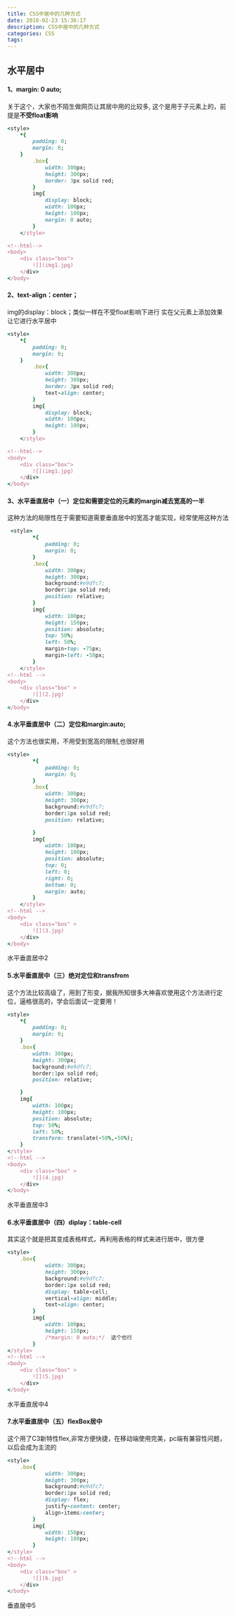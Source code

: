 ```yaml
---
title: CSS中居中的几种方式
date: 2018-02-23 15:36:17
description: CSS中居中的几种方式
categories: CSS
tags:
---
```


## 水平居中
#### 1、margin: 0 auto;
关于这个，大家也不陌生做网页让其居中用的比较多,
这个是用于子元素上的，前提是**不受float影响**
```ruby
<style>
    *{
        padding: 0;
        margin: 0;
    }
        .box{
            width: 300px;
            height: 300px;
            border: 3px solid red;
        }
        img{
            display: block;
            width: 100px;
            height: 100px;
            margin: 0 auto;
        }
    </style>

<!--html-->
<body>
    <div class="box">
        ![](img1.jpg)
    </div>
</body>
```
#### 2、text-align：center；
img的display：block；类似一样在不受float影响下进行
实在父元素上添加效果让它进行水平居中
```ruby
<style>
    *{
        padding: 0;
        margin: 0;
    }
        .box{
            width: 300px;
            height: 300px;
            border: 3px solid red;
            text-align: center;
        }
        img{
            display: block;
            width: 100px;
            height: 100px;
        }
    </style>

<!--html-->
<body>
    <div class="box">
        ![](img1.jpg)
    </div>
</body>
```

#### 3、水平垂直居中（一）定位和需要定位的元素的margin减去宽高的一半
这种方法的局限性在于需要知道需要垂直居中的宽高才能实现，经常使用这种方法
```ruby
 <style>
        *{
            padding: 0;
            margin: 0;
        }
        .box{
            width: 300px;
            height: 300px;
            background:#e9dfc7;
            border:1px solid red;
            position: relative;
        }
        img{
            width: 100px;
            height: 150px;
            position: absolute;
            top: 50%;
            left: 50%;
            margin-top: -75px;
            margin-left: -50px;
        }
    </style>
<!--html -->
<body>
    <div class="box" >
        ![](2.jpg)
    </div>
</body>
```
#### 4.水平垂直居中（二）定位和margin:auto;
这个方法也很实用，不用受到宽高的限制,也很好用
```ruby
<style>
        *{
            padding: 0;
            margin: 0;
        }
        .box{
            width: 300px;
            height: 300px;
            background:#e9dfc7;
            border:1px solid red;
            position: relative;

        }
        img{
            width: 100px;
            height: 100px;
            position: absolute;
            top: 0;
            left: 0;
            right: 0;
            bottom: 0;
            margin: auto;
        }
    </style>
<!--html -->
<body>
    <div class="box" >
        ![](3.jpg)
    </div>
</body>
```
水平垂直居中2

#### 5.水平垂直居中（三）绝对定位和transfrom
这个方法比较高级了，用到了形变，据我所知很多大神喜欢使用这个方法进行定位，逼格很高的，学会后面试一定要用！
```ruby
<style>
    *{
        padding: 0;
        margin: 0;
    }
    .box{
        width: 300px;
        height: 300px;
        background:#e9dfc7;
        border:1px solid red;
        position: relative;

    }
    img{
        width: 100px;
        height: 100px;
        position: absolute;
        top: 50%;
        left: 50%;
        transform: translate(-50%,-50%);
    }
</style>
<!--html -->
<body>
    <div class="box" >
        ![](4.jpg)
    </div>
</body>
```
水平垂直居中3

#### 6.水平垂直居中（四）diplay：table-cell
其实这个就是把其变成表格样式，再利用表格的样式来进行居中，很方便
```ruby
<style>
    .box{
            width: 300px;
            height: 300px;
            background:#e9dfc7;
            border:1px solid red;
            display: table-cell;
            vertical-align: middle;
            text-align: center;
        }
        img{
            width: 100px;
            height: 150px;
            /*margin: 0 auto;*/  这个也行
        }
</style>
<!--html -->
<body>
    <div class="box" >
        ![](5.jpg)
    </div>
</body>
```
水平垂直居中4

#### 7.水平垂直居中（五）flexBox居中
这个用了C3新特性flex,非常方便快捷，在移动端使用完美，pc端有兼容性问题，以后会成为主流的
```ruby
<style>
    .box{
            width: 300px;
            height: 300px;
            background:#e9dfc7;
            border:1px solid red;
            display: flex;
            justify-content: center;
            align-items:center;
        }
        img{
            width: 150px;
            height: 100px;
        }
</style>
<!--html -->
<body>
    <div class="box" >
        ![](6.jpg)
    </div>
</body>
```
垂直居中5


